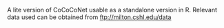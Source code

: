 A lite version of CoCoCoNet usable as a standalone version in R. Relevant data used can be obtained from 
ftp://milton.cshl.edu/data
